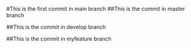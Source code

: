 #This is the first commit in main branch
##This is the commit in master branch

##This is the commit in develop branch

##This is the commit in myfeature branch